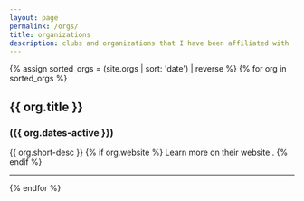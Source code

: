 ```yaml
---
layout: page
permalink: /orgs/
title: organizations
description: clubs and organizations that I have been affiliated with
---
```


{% assign sorted_orgs = (site.orgs | sort: 'date') | reverse %}
{% for org in sorted_orgs %}

<h2>{{ org.title }}</h2>
<h3>({{ org.dates-active }})</h3>
<p>
{{ org.short-desc }}
{% if org.website %}
    Learn more on their website
    <a href="{{ org.website }}"><i class="fa fa-external-link-alt"></i></a>.
{% endif %}
</p>
<hr>

{% endfor %}
